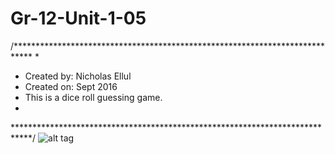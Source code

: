 # Gr-12-Unit-1-05
/****************************************************************************
 *
 * Created by: Nicholas Ellul
 * Created on: Sept 2016
 * This is a dice roll guessing game.
 *
 ****************************************************************************/
![alt tag](https://github.com/Pirates19/Gr-12-Unit-1-05/blob/master/dice%20roll.png)
